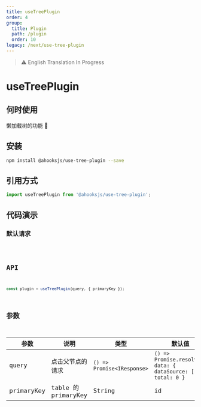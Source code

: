 ```yaml
---
title: useTreePlugin
order: 4
group:
  title: Plugin
  path: /plugin
  order: 10
legacy: /next/use-tree-plugin
---
```


> ⚠️ English Translation In Progress

# useTreePlugin

## 何时使用

懒加载树的功能 🌲

## 安装

```sh
npm install @ahooksjs/use-tree-plugin --save
```

## 引用方式

```js
import useTreePlugin from '@ahooksjs/use-tree-plugin';
```

## 代码演示

### 默认请求

<code src="./demo/default.tsx" />

## API

```js
const plugin = useTreePlugin(query, { primaryKey });
```

## 参数

| 参数       | 说明                | 类型                       | 默认值                                                       |
| ---------- | ------------------- | -------------------------- | ------------------------------------------------------------ |
| query      | 点击父节点的请求    | `() => Promise<IResponse>` | `() => Promise.resolve({ data: { dataSource: [], total: 0 }` |
| primaryKey | table 的 primaryKey | String                     | id                                                           |
